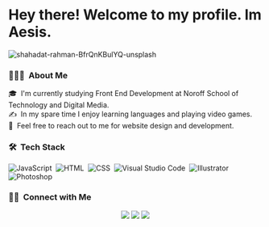 #  Hey there! Welcome to my profile. Im Aesis.

![shahadat-rahman-BfrQnKBulYQ-unsplash](https://user-images.githubusercontent.com/91593840/173122842-02238b95-896a-4576-b0bc-e04102375106.jpg)

### 👨🏻‍💻 &nbsp;About Me

🎓 &nbsp;I'm currently studying Front End Development at Noroff School of Technology and Digital Media.\
✍️ &nbsp;In my spare time I enjoy learning languages and playing video games.\
💬 &nbsp;Feel free to reach out to me for website design and development.


### 🛠 &nbsp;Tech Stack


![JavaScript](https://img.shields.io/badge/-JavaScript-05122A?style=flat&logo=javascript)&nbsp;
![HTML](https://img.shields.io/badge/-HTML-05122A?style=flat&logo=HTML5)&nbsp;
![CSS](https://img.shields.io/badge/-CSS-05122A?style=flat&logo=CSS3&logoColor=1572B6)&nbsp;
![Visual Studio Code](https://img.shields.io/badge/-Visual%20Studio%20Code-05122A?style=flat&logo=visual-studio-code&logoColor=007ACC)&nbsp;
![Illustrator](https://img.shields.io/badge/-Illustrator-05122A?style=flat&logo=adobe-illustrator)&nbsp;
![Photoshop](https://img.shields.io/badge/-Photoshop-05122A?style=flat&logo=adobe-photoshop)&nbsp;



### 🤝🏻 &nbsp;Connect with Me

<p align="center">
<a href="mailto:aesiseide@gmail.com"><img src="https://img.shields.io/badge/-aesiseide@gmail.com-D14836?style=flat&logo=Gmail&logoColor=white"/></a>
<a href="https://instagram.com/aesiseide/"><img src="https://img.shields.io/badge/-@aesiseide-E4405F?style=flat&logo=Instagram&logoColor=white"/></a>
<a href="https://facebook.com/aesis.eide"><img src="https://img.shields.io/badge/-@aesis.eide-1877F2?style=flat&logo=Facebook&logoColor=white"/></a>
</p>

